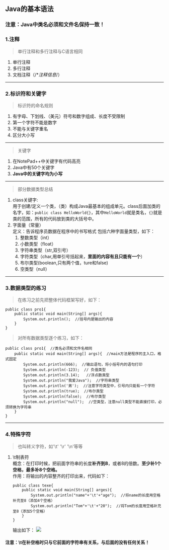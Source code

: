 ## Java的基本语法

### **注意：Java中类名必须和文件名保持一致！**

### 1.注释
>单行注释和多行注释与C语言相同　　

1. 单行注释
2. 多行注释
3. 文档注释（/**注释信息*/）
***
### 2.标识符和关键字
>标识符的命名规则  

1. 有字母、下划线、（美元）符号和数字组成、长度不受限制
2. 第一个字符不能是数字
3. 不能与关键字重名
4. 区分大小写
***
>关键字  

1. 在NotePad++中关键字有代码高亮
2. Java中有50个关键字
3. **Java中的关键字均为小写**
***
>部分数据类型总结  

1. class关键字:  
用于创建/定义一个类，（类）构成Java最基本的组成单元。class后面加类的名字，如：`public class HelloWorld{}`，其中`HelloWorld`就是类名，`{}`就是类的范围，所有的代码放到类的大括号中。
2. 字面量（常量）  
定义：告诉程序员数据在程序中的书写格式
包括六种字面量类型，如下：
	1. 整数类型（int）
	2. 小数类型（float）
	3. 字符串类型（str,双引号）
	4. 字符类型（char,用单引号括起来，**里面的内容有且只能有一个**）
	5. 布尔类型(boolean,只有两个值，ture和false)
	6. 空类型（null）
***
### 3.数据类型的练习
>在练习之前先把整体代码框架写好，如下：  

	public class pro1{
		public static void main(String[] args){
			System.out.println();  //括号内是输出的内容
		}
	}

>对所有数据类型逐个练习，如下：  

	public class pro1{  //类名必须和文件名相同
		public static void main(String[] args){  //main方法是程序的主入口，格式固定
			System.out.println(666);  //输出语句，将小括号内的语句打印
			System.out.println(-123);  // 负值类型
			System.out.println(3.14);   //浮点数类型
			System.out.println("我爱Java");  //字符串类型
			System.out.println('男');  //注意字符类型中，引号内只能有一个字符
			System.out.println(true);  //布尔类型
			System.out.println(false);  //布尔类型
			System.out.println("null");  //空类型，注意null类型不能直接打印，必须转换为字符串
		}
	}

***
### 4.特殊字符

>也叫转义字符，如'\t' '\r'  '\n'等等  

1.  \t制表符  
概念：在打印时候，把前面字符串的长度**补齐到8**，或者8的倍数。**至少补1个空格，最多补8个空格。**  
作用：将输出的内容整齐的打印出来，代码如下：     

		public class texe{
			public static void main(String[] arges){
				System.out.println("name"+'\t'+"age");  //将name的长度用空格补充至8（添加4个空格）
				System.out.println("Tom"+'\t'+"20");  //将Tom的长度用空格补充至8（添加5个空格）	
			}
		}
	输出如下：    ![](texe.png)    
#### 注意：\t在补空格时只与它前面的字符串有关系，与后面的没有任何关系！
